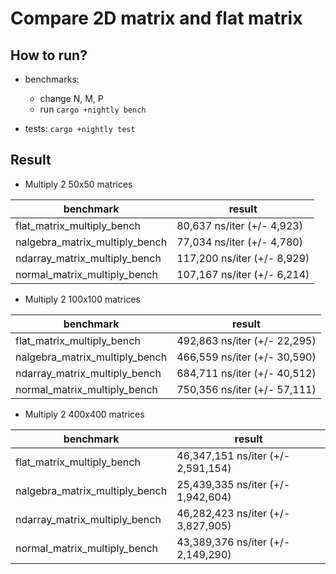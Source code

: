 # Compare 2D matrix and flat matrix

## How to run?

* benchmarks:
  * change N, M, P
  * run `cargo +nightly bench`

* tests: `cargo +nightly test`

## Result

* Multiply 2 50x50 matrices  

| benchmark                      | result                      |
| ------------------------------ | --------------------------- |
| flat_matrix_multiply_bench     | 80,637 ns/iter (+/- 4,923)  |
| nalgebra_matrix_multiply_bench | 77,034 ns/iter (+/- 4,780)  |
| ndarray_matrix_multiply_bench  | 117,200 ns/iter (+/- 8,929) |
| normal_matrix_multiply_bench   | 107,167 ns/iter (+/- 6,214) |

* Multiply 2 100x100 matrices

| benchmark                      | result                       |
| ------------------------------ | ---------------------------- |
| flat_matrix_multiply_bench     | 492,863 ns/iter (+/- 22,295) |
| nalgebra_matrix_multiply_bench | 466,559 ns/iter (+/- 30,590) |
| ndarray_matrix_multiply_bench  | 684,711 ns/iter (+/- 40,512) |
| normal_matrix_multiply_bench   | 750,356 ns/iter (+/- 57,111) |

* Multiply 2 400x400 matrices

| benchmark                      | result                             |
| ------------------------------ | ---------------------------------- |
| flat_matrix_multiply_bench     | 46,347,151 ns/iter (+/- 2,591,154) |
| nalgebra_matrix_multiply_bench | 25,439,335 ns/iter (+/- 1,942,604) |
| ndarray_matrix_multiply_bench  | 46,282,423 ns/iter (+/- 3,827,905) |
| normal_matrix_multiply_bench   | 43,389,376 ns/iter (+/- 2,149,290) |
